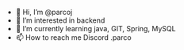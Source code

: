 - 👋 Hi, I’m @parcoj
- 👀 I’m interested in backend
- 🌱 I’m currently learning java, GIT, Spring, MySQL
- 📫 How to reach me Discord .parco

<!---
parcoj/parcoj is a ✨ special ✨ repository because its `README.md` (this file) appears on your GitHub profile.
You can click the Preview link to take a look at your changes.
--->
